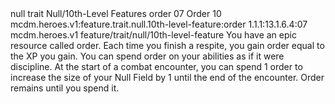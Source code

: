 <ability>
  <metadata>
    <class>null</class>
    <feature_type>trait</feature_type>
    <file_dpath>Null/10th-Level Features</file_dpath>
    <item_id>order</item_id>
    <item_index>07</item_index>
    <item_name>Order</item_name>
    <level>10</level>
    <scc>mcdm.heroes.v1:feature.trait.null.10th-level-feature:order</scc>
    <scdc>1.1.1:13.1.6.4:07</scdc>
    <source>mcdm.heroes.v1</source>
    <type>feature/trait/null/10th-level-feature</type>
  </metadata>
  <effects>
    <effect type="mundane">You have an epic resource called order. Each time you finish a respite, you gain order equal to the XP you gain. You can spend order on your abilities as if it were discipline.
At the start of a combat encounter, you can spend 1 order to increase the size of your Null Field by 1 until the end of the encounter.
Order remains until you spend it.</effect>
  </effects>
</ability>
